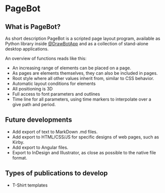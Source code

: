# PageBot

## What is PageBot?

As short description PageBot is a scripted page layout program, available as Python library inside <a href="http:/drawbot.com">@DrawBotApp</a> and as a collection of stand-alone desktop applications.

An overview of functions reads like this:
* An increasing range of elements can be placed on a page.
* As pages are elements themselves, they can also be included in pages.
* Root style where all other values inherit from, similar to CSS behavior.
* Automatic layout conditions for elements
* All positioning is 3D
* Full access to font parameters and outlines
* Time line for all parameters, using time markers to interpolate over a give path and period.

## Future developments

* Add export of text to MarkDown .md files.
* Add export to HTML/CSS/JS for specific designs of web pages, such as Kirby.
* Add export to Angular files.
* Export to InDesign and Illustrator, as close as possible to the native file format.

## Types of publications to develop

* T-Shirt templates